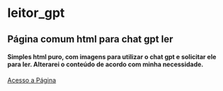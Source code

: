 # leitor_gpt
## Página comum html para chat gpt ler

#### Simples html puro, com imagens para utilizar o chat gpt e solicitar ele para ler. Alterarei o conteúdo de acordo com minha necessidade.

<a href="https://itslevictor.github.io/leitor_gpt/)" target="_blank"> Acesso a Página </a>
